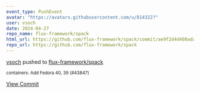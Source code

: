 ```yaml
---
event_type: PushEvent
avatar: "https://avatars.githubusercontent.com/u/814322?"
user: vsoch
date: 2024-04-27
repo_name: flux-framework/spack
html_url: https://github.com/flux-framework/spack/commit/ae9f2d4d408ada31aa463d4d0fc9a0fcf4268266
repo_url: https://github.com/flux-framework/spack
---
```


<a href='https://github.com/vsoch' target='_blank'>vsoch</a> pushed to <a href='https://github.com/flux-framework/spack' target='_blank'>flux-framework/spack</a>

<small>containers: Add Fedora 40, 39 (#43847)</small>

<a href='https://github.com/flux-framework/spack/commit/ae9f2d4d408ada31aa463d4d0fc9a0fcf4268266' target='_blank'>View Commit</a>
